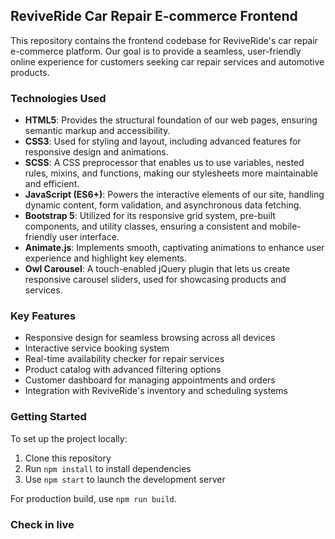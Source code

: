 ## ReviveRide Car Repair E-commerce Frontend

This repository contains the frontend codebase for ReviveRide's car repair e-commerce platform. Our goal is to provide a seamless, user-friendly online experience for customers seeking car repair services and automotive products.

### Technologies Used

- **HTML5**: Provides the structural foundation of our web pages, ensuring semantic markup and accessibility.
- **CSS3**: Used for styling and layout, including advanced features for responsive design and animations.
- **SCSS**: A CSS preprocessor that enables us to use variables, nested rules, mixins, and functions, making our stylesheets more maintainable and efficient.
- **JavaScript (ES6+)**: Powers the interactive elements of our site, handling dynamic content, form validation, and asynchronous data fetching.
- **Bootstrap 5**: Utilized for its responsive grid system, pre-built components, and utility classes, ensuring a consistent and mobile-friendly user interface.
- **Animate.js**: Implements smooth, captivating animations to enhance user experience and highlight key elements.
- **Owl Carousel**: A touch-enabled jQuery plugin that lets us create responsive carousel sliders, used for showcasing products and services.

### Key Features

- Responsive design for seamless browsing across all devices
- Interactive service booking system
- Real-time availability checker for repair services
- Product catalog with advanced filtering options
- Customer dashboard for managing appointments and orders
- Integration with ReviveRide's inventory and scheduling systems

### Getting Started

To set up the project locally:
1. Clone this repository
2. Run `npm install` to install dependencies
3. Use `npm start` to launch the development server

For production build, use `npm run build`.

### Check in live
